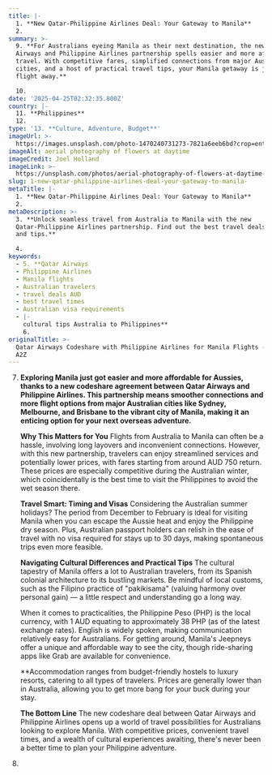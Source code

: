 ```yaml
---
title: |-
  1. **New Qatar-Philippine Airlines Deal: Your Gateway to Manila**
  2.
summary: >-
  9. **For Australians eyeing Manila as their next destination, the new Qatar
  Airways and Philippine Airlines partnership spells easier and more affordable
  travel. With competitive fares, simplified connections from major Australian
  cities, and a host of practical travel tips, your Manila getaway is just a
  flight away.**

  10.
date: '2025-04-25T02:32:35.800Z'
country: |-
  11. **Philippines**
  12.
type: '13. **Culture, Adventure, Budget**'
imageUrl: >-
  https://images.unsplash.com/photo-1470240731273-7821a6eeb6bd?crop=entropy&cs=tinysrgb&fit=max&fm=jpg&ixid=M3w3Mzk5OTB8MHwxfHNlYXJjaHwxfHwxMS4lMjAqKlBoaWxpcHBpbmVzKiolMEExMi4lMjAxMy4lMjAqKkN1bHR1cmUlMkMlMjBBZHZlbnR1cmUlMkMlMjBCdWRnZXQqKiUyMHRyYXZlbCUyMGxhbmRzY2FwZXxlbnwwfDB8fHwxNzQ1NTQ4MzU1fDA&ixlib=rb-4.0.3&q=80&w=1080
imageAlt: aerial photography of flowers at daytime
imageCredit: Joel Holland
imageLink: >-
  https://unsplash.com/photos/aerial-photography-of-flowers-at-daytime-TRhGEGdw-YY
slug: 1-new-qatar-philippine-airlines-deal-your-gateway-to-manila-
metaTitle: |-
  1. **New Qatar-Philippine Airlines Deal: Your Gateway to Manila**
  2.
metaDescription: >-
  3. **Unlock seamless travel from Australia to Manila with the new
  Qatar-Philippine Airlines partnership. Find out the best travel deals, times,
  and tips.**

  4.
keywords:
  - 5. **Qatar Airways
  - Philippine Airlines
  - Manila flights
  - Australian travelers
  - travel deals AUD
  - best travel times
  - Australian visa requirements
  - |-
    cultural tips Australia to Philippines**
    6.
originalTitle: >-
  Qatar Airways Codeshare with Philippine Airlines for Manila Flights - Aviation
  A2Z
---
```

7. **Exploring Manila just got easier and more affordable for Aussies, thanks to a new codeshare agreement between Qatar Airways and Philippine Airlines. This partnership means smoother connections and more flight options from major Australian cities like Sydney, Melbourne, and Brisbane to the vibrant city of Manila, making it an enticing option for your next overseas adventure.**

   **Why This Matters for You**
   Flights from Australia to Manila can often be a hassle, involving long layovers and inconvenient connections. However, with this new partnership, travelers can enjoy streamlined services and potentially lower prices, with fares starting from around AUD 750 return. These prices are especially competitive during the Australian winter, which coincidentally is the best time to visit the Philippines to avoid the wet season there.

   **Travel Smart: Timing and Visas**
   Considering the Australian summer holidays? The period from December to February is ideal for visiting Manila when you can escape the Aussie heat and enjoy the Philippine dry season. Plus, Australian passport holders can relish in the ease of travel with no visa required for stays up to 30 days, making spontaneous trips even more feasible.

   **Navigating Cultural Differences and Practical Tips**
   The cultural tapestry of Manila offers a lot to Australian travelers, from its Spanish colonial architecture to its bustling markets. Be mindful of local customs, such as the Filipino practice of "pakikisama" (valuing harmony over personal gain) — a little respect and understanding go a long way.

   When it comes to practicalities, the Philippine Peso (PHP) is the local currency, with 1 AUD equating to approximately 38 PHP (as of the latest exchange rates). English is widely spoken, making communication relatively easy for Australians. For getting around, Manila's Jeepneys offer a unique and affordable way to see the city, though ride-sharing apps like Grab are available for convenience.

   **Accommodation ranges from budget-friendly hostels to luxury resorts, catering to all types of travelers. Prices are generally lower than in Australia, allowing you to get more bang for your buck during your stay.

   **The Bottom Line**
   The new codeshare deal between Qatar Airways and Philippine Airlines opens up a world of travel possibilities for Australians looking to explore Manila. With competitive prices, convenient travel times, and a wealth of cultural experiences awaiting, there's never been a better time to plan your Philippine adventure.

8.
